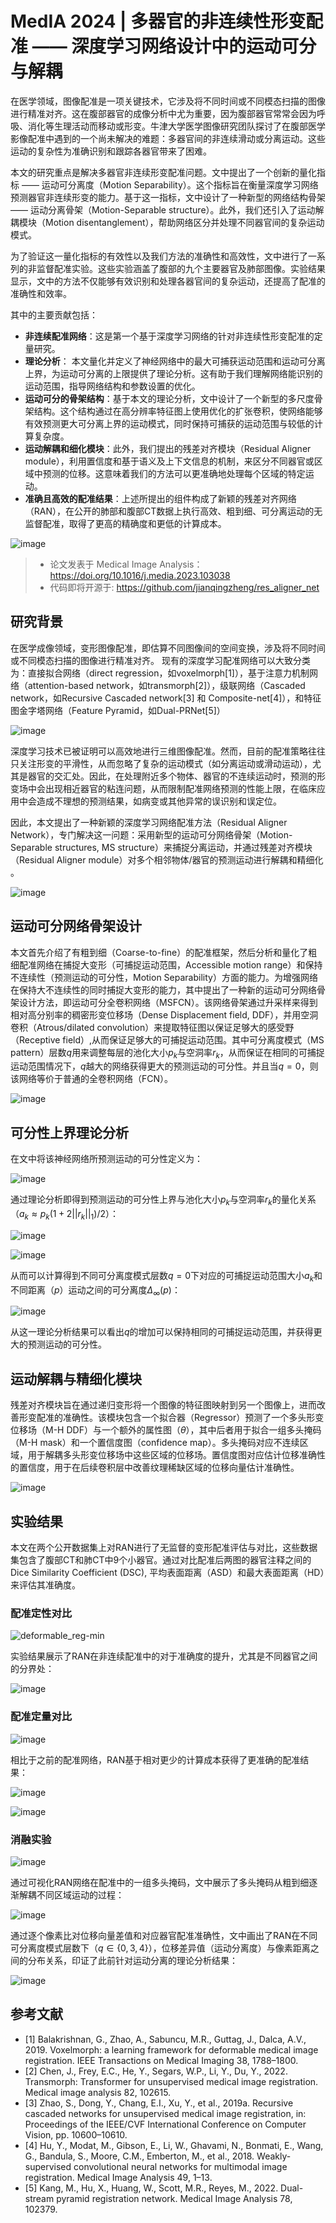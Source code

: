 # MedIA 2024 | 多器官的非连续性形变配准 —— 深度学习网络设计中的运动可分与解耦 #

在医学领域，图像配准是一项关键技术，它涉及将不同时间或不同模态扫描的图像进行精准对齐。这在腹部器官的成像分析中尤为重要，因为腹部器官常常会因为呼吸、消化等生理活动而移动或形变。牛津大学医学图像研究团队探讨了在腹部医学影像配准中遇到的一个尚未解决的难题：多器官间的非连续滑动或分离运动。这些运动的复杂性为准确识别和跟踪各器官带来了困难。

本文的研究重点是解决多器官非连续形变配准问题。文中提出了一个创新的量化指标 —— 运动可分离度（Motion Separability）。这个指标旨在衡量深度学习网络预测器官非连续形变的能力。基于这一指标，文中设计了一种新型的网络结构骨架 —— 运动分离骨架（Motion-Separable structure）。此外，我们还引入了运动解耦模块（Motion disentanglement），帮助网络区分并处理不同器官间的复杂运动模式。

为了验证这一量化指标的有效性以及我们方法的准确性和高效性，文中进行了一系列的非监督配准实验。这些实验涵盖了腹部的九个主要器官及肺部图像。实验结果显示，文中的方法不仅能够有效识别和处理各器官间的复杂运动，还提高了配准的准确性和效率。

其中的主要贡献包括：
- **非连续配准网络**：这是第一个基于深度学习网络的针对非连续性形变配准的定量研究。
- **理论分析**： 本文量化并定义了神经网络中的最大可捕获运动范围和运动可分离上界，为运动可分离的上限提供了理论分析。这有助于我们理解网络能识别的运动范围，指导网络结构和参数设置的优化。
- **运动可分的骨架结构**：基于本文的理论分析，文中设计了一个新型的多尺度骨架结构。这个结构通过在高分辨率特征图上使用优化的扩张卷积，使网络能够有效预测更大可分离上界的运动模式，同时保持可捕获的运动范围与较低的计算复杂度。
- **运动解耦和细化模块**：此外，我们提出的残差对齐模块（Residual Aligner module），利用置信度和基于语义及上下文信息的机制，来区分不同器官或区域中预测的位移。这意味着我们的方法可以更准确地处理每个区域的特定运动。
- **准确且高效的配准结果**：上述所提出的组件构成了新颖的残差对齐网络（RAN），在公开的肺部和腹部CT数据上执行高效、粗到细、可分离运动的无监督配准，取得了更高的精确度和更低的计算成本。

![image](https://github.com/jianqingzheng/res_aligner_net/assets/39138328/a2649412-6a58-4d7a-b919-24a7ca89af05)

>  * 论文发表于 Medical Image Analysis：https://doi.org/10.1016/j.media.2023.103038
>  * 代码即将开源于: https://github.com/jianqingzheng/res_aligner_net



## 研究背景 ##

在医学成像领域，变形图像配准，即估算不同图像间的空间变换，涉及将不同时间或不同模态扫描的图像进行精准对齐。
现有的深度学习配准网络可以大致分类为：直接拟合网络（direct regression，如voxelmorph[1]），基于注意力机制网络（attention-based network，如transmorph[2]），级联网络（Cascaded network，如Recursive Cascaded network[3] 和 Composite-net[4]），和特征图金字塔网络（Feature Pyramid，如Dual-PRNet[5]）

![image](https://github.com/jianqingzheng/res_aligner_net/assets/39138328/ffb20958-abf7-4391-bc39-b2fe65ef45de)


深度学习技术已被证明可以高效地进行三维图像配准。然而，目前的配准策略往往只关注形变的平滑性，从而忽略了复杂的运动模式（如分离运动或滑动运动），尤其是器官的交汇处。因此，在处理附近多个物体、器官的不连续运动时，预测的形变场中会出现相近器官的粘连问题，从而限制配准网络预测的性能上限，在临床应用中会造成不理想的预测结果，如病变或其他异常的误识别和误定位。

因此，本文提出了一种新颖的深度学习网络配准方法（Residual Aligner Network），专门解决这一问题：采用新型的运动可分网络骨架（Motion-Separable structures, MS structure）来捕捉分离运动，并通过残差对齐模块（Residual Aligner module）对多个相邻物体/器官的预测运动进行解耦和精细化​​。

![image](https://github.com/jianqingzheng/res_aligner_net/assets/39138328/190d79e5-da8b-412b-932b-66b3008c61c9)



## 运动可分网络骨架设计 ##
本文首先介绍了有粗到细（Coarse-to-fine）的配准框架，然后分析和量化了粗细配准网络在捕捉大变形（可捕捉运动范围，Accessible motion range）和保持不连续性（预测运动的可分性，Motion Separability）方面的能力。为增强网络在保持大不连续性的同时捕捉大变形的能力，其中提出了一种新的运动可分网络骨架设计方法，即运动可分全卷积网络（MSFCN）。该网络骨架通过升采样来得到相对高分别率的稠密形变位移场（Dense Displacement field, DDF），并用空洞卷积（Atrous/dilated convolution）来提取特征图以保证足够大的感受野（Receptive field）,从而保证足够大的可捕捉运动范围。其中可分离度模式（MS pattern）层数$`q`$用来调整每层的池化大小$`p_k`$与空洞率$`r_k`$，从而保证在相同的可捕捉运动范围情况下，$`q`$越大的网络获得更大的预测运动的可分性。并且当$`q=0`$，则该网络等价于普通的全卷积网络（FCN）。

![image](https://github.com/jianqingzheng/res_aligner_net/assets/39138328/203dfeb7-29ba-485f-bf52-3e2a1826e151)


## 可分性上界理论分析 ##

在文中将该神经网络所预测运动的可分性定义为：

![image](https://github.com/jianqingzheng/res_aligner_net/assets/39138328/79b6f3a3-b04c-4d37-a549-d28e885292ad)

通过理论分析即得到预测运动的可分性上界与池化大小$`p_k`$与空洞率$`r_k`$的量化关系（$` a_k\approx p_k(1+2||r_k||_1)/2 `$）：

![image](https://github.com/jianqingzheng/res_aligner_net/assets/39138328/7a604569-4a84-42a5-9652-40a754a92a51)

![image](https://github.com/jianqingzheng/res_aligner_net/assets/39138328/7936a152-bd33-41fa-b939-921c649dc10d)

从而可以计算得到不同可分离度模式层数$`q=0`$下对应的可捕捉运动范围大小$`a_k`$和不同距离（$`p`$）运动之间的可分离度$`\Delta_\infty(p)`$：

![image](https://github.com/jianqingzheng/res_aligner_net/assets/39138328/bfd419ae-6bd9-4728-b9e1-62ae0a38f536)

从这一理论分析结果可以看出$`q`$的增加可以保持相同的可捕捉运动范围，并获得更大的预测运动的可分性。



## 运动解耦与精细化模块 ##

残差对齐模块旨在通过递归变形将一个图像的特征图映射到另一个图像上，进而改善形变配准的准确性。该模块包含一个拟合器（Regressor）预测了一个多头形变位移场（M-H DDF）与一个额外的属性图（$`\theta`$），其中后者用于拟合一组多头掩码（M-H mask）和一个置信度图（confidence map）。多头掩码对应不连续区域，用于解耦多头形变位移场中这些区域的位移场。置信度图对应估计位移准确性的置信度，用于在后续卷积层中改善纹理稀缺区域的位移向量估计准确性。

![image](https://github.com/jianqingzheng/res_aligner_net/assets/39138328/41747774-37cf-421f-ba1b-55ba85a50bb0)


## 实验结果 ##

本文在两个公开数据集上对RAN进行了无监督的变形配准评估与对比，这些数据集包含了腹部CT和肺CT中9个小器官。通过对比配准后两图的器官注释之间的Dice Similarity Coefficient (DSC), 平均表面距离（ASD）和最大表面距离（HD）来评估其准确度。

### 配准定性对比 ###

![deformable_reg-min](https://github.com/jianqingzheng/res_aligner_net/assets/39138328/ffecee77-bdda-4ac8-8150-68a1426d8bff)

实验结果展示了RAN在非连续配准中的对于准确度的提升，尤其是不同器官之间的分界处：

![image](https://github.com/jianqingzheng/res_aligner_net/assets/39138328/f909413f-4cd8-4dc0-8475-31f889f9b8e9)


### 配准定量对比 ###

![image](https://github.com/jianqingzheng/res_aligner_net/assets/39138328/ebaeb2fa-99c6-4b9b-bb6f-52b679066b8a)

相比于之前的配准网络，RAN基于相对更少的计算成本获得了更准确的配准结果：

![image](https://github.com/jianqingzheng/res_aligner_net/assets/39138328/67914c1b-83dd-47e7-a066-19607d3ac14c)

![image](https://github.com/jianqingzheng/res_aligner_net/assets/39138328/15a850e1-aadc-4f4a-85ea-53ab567e46cb)


### 消融实验 ###

![image](https://github.com/jianqingzheng/res_aligner_net/assets/39138328/0e5874d8-c39c-4d15-97ce-34caa90e312d)

通过可视化RAN网络在配准中的一组多头掩码，文中展示了多头掩码从粗到细逐渐解耦不同区域运动的过程：

![image](https://github.com/jianqingzheng/res_aligner_net/assets/39138328/4b69b905-4aab-43ba-b0f8-ced8ec982212)

通过逐个像素比对位移向量差值和对应器官配准准确性，文中画出了RAN在不同可分离度模式层数下（$`q\in\{0,3,4\}`$），位移差异值（运动分离度）与像素距离之间的分布关系，印证了此前针对运动分离的理论分析结果：

![image](https://github.com/jianqingzheng/res_aligner_net/assets/39138328/9045d479-8283-4ec9-9b1f-79861dfbcc5a)

## 参考文献 ##
- [1] Balakrishnan, G., Zhao, A., Sabuncu, M.R., Guttag, J., Dalca, A.V., 2019. Voxelmorph: a learning framework for deformable medical image registration. IEEE Transactions on Medical Imaging 38, 1788–1800.
- [2] Chen, J., Frey, E.C., He, Y., Segars, W.P., Li, Y., Du, Y., 2022. Transmorph: Transformer for unsupervised medical image registration. Medical image analysis 82, 102615.
- [3] Zhao, S., Dong, Y., Chang, E.I., Xu, Y., et al., 2019a. Recursive cascaded networks for unsupervised medical image registration, in: Proceedings of the IEEE/CVF International Conference on Computer Vision, pp. 10600–10610.
- [4] Hu, Y., Modat, M., Gibson, E., Li, W., Ghavami, N., Bonmati, E., Wang, G., Bandula, S., Moore, C.M., Emberton, M., et al., 2018. Weakly-supervised convolutional neural networks for multimodal image registration. Medical Image Analysis 49, 1–13.
- [5] Kang, M., Hu, X., Huang, W., Scott, M.R., Reyes, M., 2022. Dual-stream pyramid registration network. Medical Image Analysis 78, 102379.
